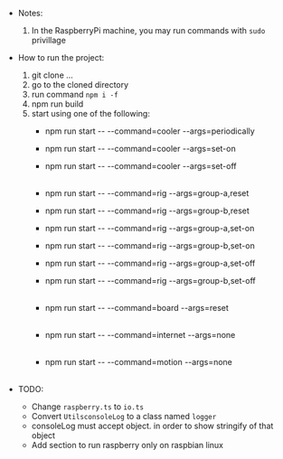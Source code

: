 * Notes:
	1. In the RaspberryPi machine, you may run commands with `sudo` privillage

* How to run the project:
	1. git clone ...
	2. go to the cloned directory
	3. run command `npm i -f`
	4. npm run build
	5. start using one of the following:
		- npm run start -- --command=cooler --args=periodically
		- npm run start -- --command=cooler --args=set-on
		- npm run start -- --command=cooler --args=set-off <br/><br/>
		
		- npm run start -- --command=rig --args=group-a,reset
		- npm run start -- --command=rig --args=group-b,reset
		- npm run start -- --command=rig --args=group-a,set-on
		- npm run start -- --command=rig --args=group-b,set-on
		- npm run start -- --command=rig --args=group-a,set-off
		- npm run start -- --command=rig --args=group-b,set-off <br/><br/>
		
		- npm run start -- --command=board --args=reset <br/><br/>
		
		- npm run start -- --command=internet --args=none <br/><br/>
		
		- npm run start -- --command=motion --args=none <br/><br/>

* TODO:
	- Change `raspberry.ts` to `io.ts`
	- Convert `UtilsconsoleLog` to a class named `logger`
	- consoleLog must accept object. in order to show stringify of that object
	- Add section to run raspberry only on raspbian linux

